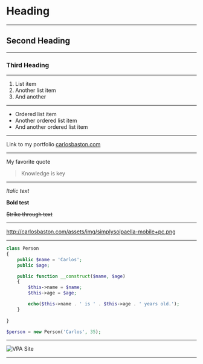 
# Heading

---

## Second Heading

---

### Third Heading

---

1. List item
2. Another list item
3. And another

---

* Ordered list item
* Another ordered list item
* And another ordered list item

---

Link to my portfolio [carlosbaston.com](http://carlosbaston.com)

---
My favorite quote
> Knowledge is key

---

*Italic text*

**Bold test**

~~Strike through text~~

---

http://carlosbaston.com/assets/img/simplysolpaella-mobile+pc.png

---


```php
class Person
{
    public $name = 'Carlos';
    public $age;

    public function __construct($name, $age)
    {
        $this->name = $name;
        $this->age = $age;

        echo($this->name . ' is ' . $this->age . ' years old.');
    }
    
}

$person = new Person('Carlos', 35);
```

---

![VPA Site](http://carlosbaston.com/assets/img/vegaspoolaction-mobile+pc.png "Vegas Pool Action")

---